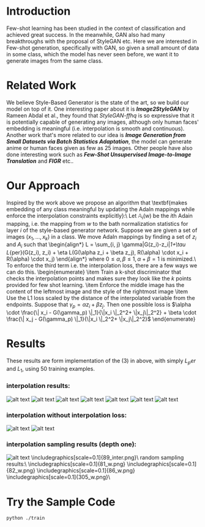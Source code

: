 # Introduction
Few-shot learning has been studied in the context of classification and achieved great success. In the meanwhile, GAN also had many breakthroughs with the proposal of StyleGAN etc. Here we are interested in Few-shot generation, specifically with GAN, so given a small amount of data in some class, which the model has never seen before, we want it to generate images  from the same class.

# Related Work
We believe Style-Based Generator is the state of the art, so we build our model on top of it. One interesting paper about it is ***Image2StyleGAN*** by Rameen Abdal et al., they found that *StyleGAN-ffhq*
is so expressive that it is potentially capable of generating any images, although only human faces' embedding is meaningful (i.e. interpolation is smooth and continuous). Another work that's more related to our idea is ***Image Generation from Small Datasets via Batch Statistics Adaptation***, the model can generate anime or human faces given as few as 25 images. Other people have also done interesting work such as ***Few-Shot Unsupervised Image-to-Image Translation*** and ***FIGR*** etc..

# Our Approach
Inspired by the work above we propose an algorithm that \textbf{makes embedding of any class meaningful by updating the AdaIn mappings while enforce the interpolation constraints explicitly}:\\
Let $\mathbb{A}_i$(w) be the $i$th Adain mapping, i.e. the mapping from $w$ to the bath normalization statistics for layer $i$ of the style-based generator network. Suppose we are given a set of images $(x_1, \dots, x_k)$ in a class. We move AdaIn mappings by finding a set of $z_i$ and $A_i$ such that
\begin{align*}
    L = \sum_{i, j} \gamma\|G(z_i)-z_i\|_1+\tau L_{per}(G(z_i), z_i) + \eta L(G(\alpha z_i + \beta z_j), R(\alpha) \cdot x_i + R(\alpha) \cdot x_j)
\end{align*}
where $0 \leq \alpha, \beta \leq 1, \alpha + \beta = 1$ is minimized.\\
To enforce the third term i.e. the interpolation loss, there are a few ways we can do this. 
\begin{enumerate}
    \item Train a k-shot discriminator that checks the interpolation points and makes sure they look like the $k$ points provided for few shot learning. 
    \item Enforce the middle image has the content of the leftmost image and the style of the rightmost image
    \item Use the L1 loss scaled by the distance of the interpolated variable from the endpoints. Suppose that $\gamma_p = \alpha z_i + \beta z_j$. Then one possible loss is $\alpha \cdot \frac{\| x_i - G(\gamma_p) \|_1}{\|x_i \|_2^2+ \|x_j\|_2^2} + \beta \cdot \frac{\| x_j - G(\gamma_p) \|_1}{\|x_i \|_2^2+ \|x_j\|_2^2}$
\end{enumerate}

# Results
These results are form implementation of the (3) in above, with simply $L_per$ and $L_1$, using 50 training examples.
### interpolation results:
![alt text](https://github.com/XQQquxixi/stylegan_meta/blob/master/images/22.png)
![alt text](https://github.com/XQQquxixi/stylegan_meta/blob/master/images/43.png)
![alt text](https://github.com/XQQquxixi/stylegan_meta/blob/master/images/59.png)
![alt text](https://github.com/XQQquxixi/stylegan_meta/blob/master/images/82.png)
![alt text](https://github.com/XQQquxixi/stylegan_meta/blob/master/images/6.png)
![alt text](https://github.com/XQQquxixi/stylegan_meta/blob/master/images/58.png)
![alt text](https://github.com/XQQquxixi/stylegan_meta/blob/master/images/50.png)
### interpolation without interpolation loss:
![alt text](https://github.com/XQQquxixi/stylegan_meta/blob/master/images/7.png)
![alt text](https://github.com/XQQquxixi/stylegan_meta/blob/master/images/without_inter.png)
### interpolation sampling results (depth one):
![alt text](https://github.com/XQQquxixi/stylegan_meta/blob/master/images/80.png)
\includegraphics[scale=0.1]{89_inter.png}\\
random sampling results:\\
\includegraphics[scale=0.1]{81_w.png}
\includegraphics[scale=0.1]{82_w.png}
\includegraphics[scale=0.1]{86_w.png}
\includegraphics[scale=0.1]{305_w.png}\\

# Try the Sample Code
```
python ./train
```
